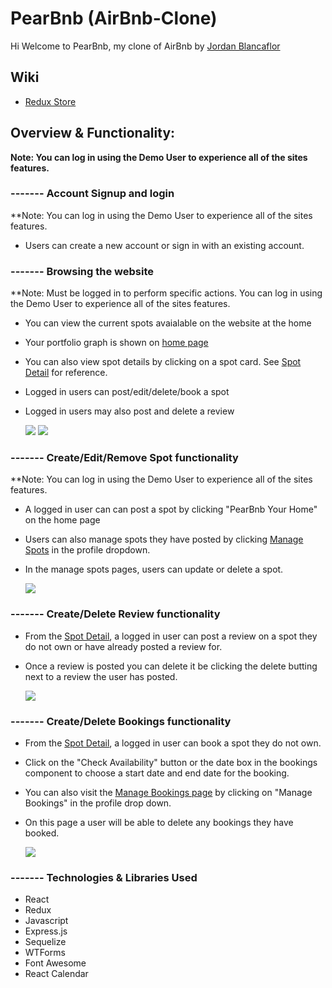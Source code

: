 # PearBnb (AirBnb-Clone)

Hi Welcome to PearBnb, my clone of AirBnb by [Jordan Blancaflor](https://www.linkedin.com/in/jordan-blancaflor-a4577584/)

## Wiki
- [Redux Store](https://github.com/Jblancs/API-Project/wiki/Redux-Store)

## Overview & Functionality:
**Note: You can log in using the Demo User to experience all of the sites features.**

### ------- Account Signup and login 
**Note: You can log in using the Demo User to experience all of the sites features.
- Users can create a new account or sign in with an existing account.

### ------- Browsing the website 
**Note: Must be logged in to perform specific actions. You can log in using the Demo User to experience all of the sites features.
  - You can view the current spots avaialable on the website at the home
  - Your portfolio graph is shown on [home page](https://jordan-auth-me.onrender.com/)
  - You can also view spot details by clicking on a spot card. See [Spot Detail](https://jordan-auth-me.onrender.com/spots/1) for reference.
  - Logged in users can post/edit/delete/book a spot 
  - Logged in users may also post and delete a review

    ![](https://media.giphy.com/media/BUsMPMDuppu1Bqrh0U/giphy.gif)
    ![](https://media.giphy.com/media/aMRn856gCSl8tiSqLm/giphy.gif)
    

### ------- Create/Edit/Remove Spot functionality 
**Note: You can log in using the Demo User to experience all of the sites features.
- A logged in user can can post a spot by clicking "PearBnb Your Home" on the home page
- Users can also manage spots they have posted by clicking [Manage Spots](https://jordan-auth-me.onrender.com/spots/current) in the profile dropdown.
- In the manage spots pages, users can update or delete a spot.

  ![](https://media.giphy.com/media/qNz1oIsdJMES8WwQ5v/giphy.gif)

### ------- Create/Delete Review functionality 
- From the [Spot Detail](https://jordan-auth-me.onrender.com/spots/1), a logged in user can post a review on a spot they do not own or have already posted a review for.
- Once a review is posted you can delete it be clicking the delete butting next to a review the user has posted.

  ![](https://media.giphy.com/media/884JkgmZ0Uuucb5kqq/giphy.gif)
  
### ------- Create/Delete Bookings functionality 
- From the [Spot Detail](https://jordan-auth-me.onrender.com/spots/1), a logged in user can book a spot they do not own.
- Click on the "Check Availability" button or the date box in the bookings component to choose a start date and end date for the booking.
- You can also visit the [Manage Bookings page](https://jordan-auth-me.onrender.com/bookings/current) by clicking on "Manage Bookings" in the profile drop down.
- On this page a user will be able to delete any bookings they have booked.

  ![](https://media.giphy.com/media/QhOY8SJBddE6LepX43/giphy.gif)

### ------- Technologies & Libraries Used 

- React
- Redux
- Javascript
- Express.js
- Sequelize
- WTForms
- Font Awesome
- React Calendar

